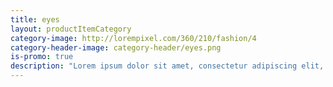 ```yaml
---
title: eyes
layout: productItemCategory
category-image: http://lorempixel.com/360/210/fashion/4
category-header-image: category-header/eyes.png
is-promo: true
description: "Lorem ipsum dolor sit amet, consectetur adipiscing elit, sed do eiusmod tempor incididunt ut labore et dolore magna aliqua."
---
```

